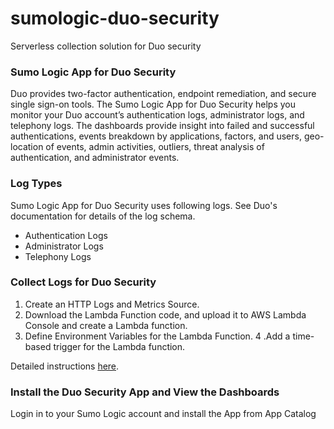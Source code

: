 # sumologic-duo-security
Serverless collection solution for Duo security

### Sumo Logic App for Duo Security
Duo provides two-factor authentication, endpoint remediation, and secure single sign-on tools. The Sumo Logic App for Duo Security helps you monitor your Duo account’s authentication logs, administrator logs, and telephony logs. The dashboards provide insight into failed and successful authentications, events breakdown by applications, factors, and users, geo-location of events, admin activities, outliers, threat analysis of authentication, and administrator events.

### Log Types
Sumo Logic App for Duo Security uses following logs. See Duo's documentation for details of the log schema.

- Authentication Logs
- Administrator Logs
- Telephony Logs

### Collect Logs for Duo Security
1. Create an HTTP Logs and Metrics Source.
2. Download the Lambda Function code, and upload it to AWS Lambda Console and create a Lambda function.
3. Define Environment Variables for the Lambda Function.
4 .Add a time-based trigger for the Lambda function.

Detailed instructions [here](https://help.sumologic.com/07Sumo-Logic-Apps/22Security_and_Threat_Detection/Duo_Security/Collect_Logs_for_Duo_Security).

### Install the Duo Security App and View the Dashboards
Login in to your Sumo Logic account and install the App from App Catalog
